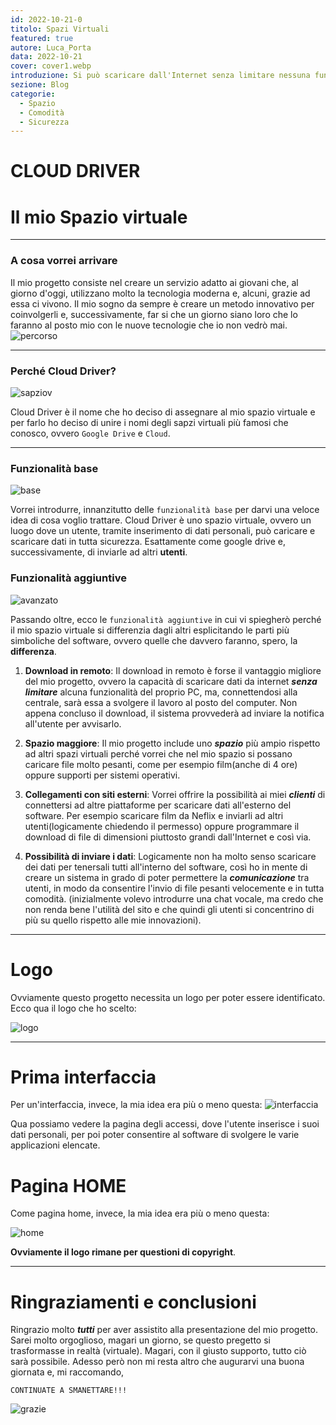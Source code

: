 ```yaml
---
id: 2022-10-21-0
titolo: Spazi Virtuali
featured: true
autore: Luca_Porta
data: 2022-10-21
cover: cover1.webp
introduzione: Si può scaricare dall'Internet senza limitare nessuna funizone?
sezione: Blog
categorie:
  - Spazio
  - Comodità
  - Sicurezza
---
```


# CLOUD DRIVER
# Il mio Spazio virtuale


---
### A cosa vorrei arrivare

Il mio progetto consiste nel creare un servizio adatto ai giovani che, al giorno d'oggi, utilizzano molto la tecnologia moderna e, alcuni, grazie ad essa ci vivono.
Il mio sogno da sempre è creare un metodo innovativo per coinvolgerli e, successivamente, far si che un giorno siano loro che lo faranno al posto mio con le nuove tecnologie che io non vedrò mai.
![percorso](/img/posts/spazi-virtuali/percorso1.webp)

---
### Perché Cloud Driver?
![sapziov](/img/posts/spazi-virtuali/spaziov1.webp)

Cloud Driver è il nome che ho deciso di assegnare al mio spazio virtuale e per farlo ho deciso di unire i nomi degli sapzi virtuali più famosi che conosco, ovvero `Google Drive` e `Cloud`.


---
### Funzionalità base
![base](/img/posts/spazi-virtuali/base1.webp)

Vorrei introdurre, innanzitutto delle `funzionalità base` per darvi una veloce idea di cosa voglio trattare.
Cloud Driver è uno spazio virtuale, ovvero un luogo dove un utente, tramite inserimento di dati personali, può caricare e scaricare dati in tutta sicurezza.
Esattamente come google drive e, successivamente, di inviarle ad altri **utenti**.


### Funzionalità aggiuntive
![avanzato](/img/posts/spazi-virtuali/avanzato1.webp)

Passando oltre, ecco le `funzionalità aggiuntive` in cui vi spiegherò perché il mio spazio virtuale si differenzia dagli altri esplicitando le parti più simboliche del software, ovvero quelle che davvero faranno, spero, la **differenza**.

1. **Download in remoto**:
Il download in remoto è forse il vantaggio migliore del mio progetto, ovvero la capacità di scaricare dati da internet **_senza limitare_** alcuna funzionalità del proprio PC, ma, connettendosi alla centrale, sarà essa a svolgere il lavoro al posto del computer.
Non appena concluso il download, il sistema provvederà ad inviare la notifica all'utente per avvisarlo.

2. **Spazio maggiore**:
Il mio progetto include uno **_spazio_** più ampio rispetto ad altri spazi virtuali perché vorrei che nel mio spazio si possano caricare file molto pesanti, come per esempio film(anche di 4 ore) oppure supporti per sistemi operativi.

3. **Collegamenti con siti esterni**:
Vorrei offrire la possibilità ai miei **_clienti_** di connettersi ad altre piattaforme per scaricare dati all'esterno del software.
Per esempio scaricare film da Neflix e inviarli ad altri utenti(logicamente chiedendo il permesso) oppure programmare il download di file di dimensioni piuttosto grandi dall'Internet e così via.

4. **Possibilità di inviare i dati**:
Logicamente non ha molto senso scaricare dei dati per tenersali tutti all'interno del software, così ho in mente di creare un sistema in grado di poter permettere la **_comunicazione_** tra utenti, in modo da consentire l'invio di file pesanti velocemente e in tutta comodità.
(inizialmente volevo introdurre una chat vocale, ma credo che non renda bene l'utilità del sito e che quindi gli utenti si concentrino di più su quello rispetto alle mie innovazioni).

---
# Logo

Ovviamente questo progetto necessita un logo per poter essere identificato.
Ecco qua il logo che ho scelto:

![logo](/img/posts/spazi-virtuali/logo.webp)

---
# Prima interfaccia

Per un'interfaccia, invece, la mia idea era più o meno questa:
![interfaccia](/img/posts/spazi-virtuali/interfaccia.webp)

Qua possiamo vedere la pagina degli accessi, dove l'utente inserisce i suoi dati personali, per poi poter consentire al software di svolgere le varie applicazioni elencate.

# Pagina HOME

Come pagina home, invece, la mia idea era più o meno questa:

![home](/img/posts/spazi-virtuali/home.webp)

**Ovviamente il logo rimane per questioni di copyright**.

---
# Ringraziamenti e conclusioni

Ringrazio molto **_tutti_** per aver assistito alla presentazione del mio progetto.
Sarei molto orgoglioso, magari un giorno, se questo pregetto si trasformasse in realtà (virtuale).
Magari, con il giusto supporto, tutto ciò sarà possibile.
Adesso però non mi resta altro che augurarvi una buona giornata e, mi raccomando,

`CONTINUATE A SMANETTARE!!!`

![grazie](/img/posts/spazi-virtuali/grazie1.webp)